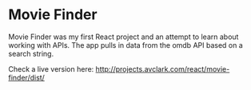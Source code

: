 # Movie Finder

Movie Finder was my first React project and an attempt to learn about working with APIs. The app pulls in data from the omdb API based on a search string. 

Check a live version here: http://projects.avclark.com/react/movie-finder/dist/